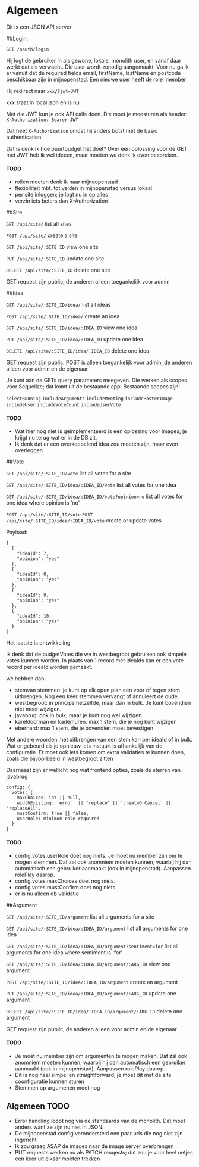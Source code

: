 # Algemeen

Dit is een JSON API server

##Login:

```GET /oauth/login```

Hij logt de gebruiker in als gewone, lokale, monolith user, en vanaf daar werkt dat als verwacht. Die user wordt zonodig aangemaakt.
Voor nu ga ik er vanuit dat de required fields email, firstName, lastName en postcode beschikbaar zijn in mijnopenstad. Een nieuwe user heeft de role 'member'

Hij redirect naar `xxx/?jwt=JWT`

xxx staat in local.json en is nu 

Met die JWT kun je ook API calls doen. Die moet je meesturen als header:
```X-Authorization: Bearer JWT```

Dat heet `X-Authorization` omdat hij anders botst met de basic authentication

Dat is denk ik hoe buurtbudget het doet? Over een oplossing voor de GET met JWT heb ik wel ideeen, maar moeten we denk ik even bespreken.

#### TODO
- rollen moeten denk ik naar mijnoopenstad
- flexibiliteit mbt. tot velden in mijnopenstad versus lokaal
- per site inloggen; je logt nu in op alles
- verzin iets beters dan X-Authorization


##Site

`GET /api/site/`
list all sites

`POST /api/site/`
create a site

`GET /api/site/:SITE_ID`
view one site

`PUT /api/site/:SITE_ID`
update one site

`DELETE /api/site/:SITE_ID`
delete one site

GET request zijn public, de anderen alleen toegankelijk voor admin

##Idea

`GET /api/site/:SITE_ID/idea/`
list all ideas

`POST /api/site/:SITE_ID/idea/`
create an idea

`GET /api/site/:SITE_ID/idea/:IDEA_ID`
view one idea

`PUT /api/site/:SITE_ID/idea/:IDEA_ID`
update one idea

`DELETE /api/site/:SITE_ID/idea/:IDEA_ID`
delete one idea

GET request zijn public, POST is alleen toegankelijk voor admin, de anderen alleen voor admin en de eigenaar

Je kunt aan de GETs query parameters meegeven. Die werken als scopes voor Sequelize; dat komt uit de bestaande app. Bestaande scopes zijn:

`selectRunning`
`includeArguments`
`includeMeeting`
`includePosterImage`
`includeUser`
`includeVoteCount`
`includeUserVote`

#### TODO
- Wat hier nog niet is geimplementeerd is een oplossing voor images; je krijgt nu terug wat er in de DB zit.
- Ik denk dat er een overkoepelend idea zou moeten zijn, maar even overleggen

##Vote

`GET /api/site/:SITE_ID/vote`
list all votes for a site

`GET /api/site/:SITE_ID/idea/:IDEA_ID/vote`
list all votes for one idea

`GET /api/site/:SITE_ID/idea/:IDEA_ID/vote?opinion=no`
list all votes for one idea where opinion is 'no'

`POST /api/site/:SITE_ID/vote`
`POST /api/site/:SITE_ID/idea/:IDEA_ID/vote`
create or update votes

Payload:
```
[
  {
    "ideaId": 7,
    "opinion": "yes"
  },
  {
    "ideaId": 8,
    "opinion": "yes"
  },
  {
    "ideaId": 9,
    "opinion": "yes"
  },
  {
    "ideaId": 10,
    "opinion": "yes"
  }
]
```

Het laatste is ontwikkeling

Ik denk dat de budgetVotes die we in westbegroot gebruiken ook simpele votes kunnen worden. In plaats van 1 record met ideaIds kan er een vote record per ideaId worden gemaakt.

we hebben dan:
- stemvan stemmen: je kunt op elk open plan een voor of tegen stem uitbrengen. Nog een keer stemmen vervangt of annuleert de oude.
- westbegroot: in principe hetzelfde, maar dan in bulk. Je kunt bovendien niet meer wijzigen.
- javabrug: ook in bulk, maar je kunt nog wel wijzigen
- kareldoorman en kademuren: max 1 stem, die je nog kunt wijzigen
- eberhard: max 1 stem, die je bovendien moet bevestigen

Met andere woorden: het uitbrengen van een stem kan per ideaId of in bulk. Wat er gebeurd als je opnieuw iets instuurt is afhankelijk van de configuratie.
Er moet ook iets komen om extra validaties te kunnen doen, zoals die bijvoorbeeld in westbegroot zitten

Daarnaast zijn er wellicht nog wat frontend opties, zoals de sterren van javabrug

```
config: {
  votes: {
    maxChoices: int || null,
    widthExisting: 'error' || 'replace' || 'createOrCancel' || 'replaceAll',
    mustConfirm: true || false,
    userRole: minimum role required
  }
}
```

#### TODO
- config.votes.userRole doet nog niets. Je moet nu member zijn om te mogen stemmen. Dat zal ook anomniem moeten kunnen, waarbij hij dan automatisch een gebruiker aanmaakt (ook in mijnopenstad). Aanpassen rolePlay daarop.
- config.votes.maxChoices doet nog niets.
- config.votes.mustConfirm doet nog niets.
- er is nu alleen db validatie


##Argument

`GET /api/site/:SITE_ID/argument`
list all arguments for a site

`GET /api/site/:SITE_ID/idea/:IDEA_ID/argument`
list all arguments for one idea

`GET /api/site/:SITE_ID/idea/:IDEA_ID/argument?sentiment=for`
list all arguments for one idea where sentiment is 'for'

`GET /api/site/:SITE_ID/idea/:IDEA_ID/argument/:ARG_ID`
view one argument

`POST /api/site/:SITE_ID/idea/:IDEA_ID/argument`
create an argument

`PUT /api/site/:SITE_ID/idea/:IDEA_ID/argument/:ARG_ID`
update one argument

`DELETE /api/site/:SITE_ID/idea/:IDEA_ID/argument/:ARG_ID`
delete one argument

GET request zijn public, de anderen alleen voor admin en de eigenaar

#### TODO
- Je moet nu member zijn om argumenten te mogen maken. Dat zal ook anomniem moeten kunnen, waarbij hij dan automatisch een gebruiker aanmaakt (ook in mijnopenstad). Aanpassen rolePlay daarop.
- Dit is nog heel simpel en straightforward; je moet dit met de site coonfiguratie kunnen sturen
- Stemmen op argumenen moet nog

## Algemeen TODO
- Error handling loopt nog via de standaards van de monolith. Dat moet anders want ze zijn nu niet in JSON.
- De mijnopenstad config verondersteld een paar urls die nog niet zijn ingericht
- Ik zou graag ASAP de images naar de image server overbrengen
- PUT requests werken nu als PATCH reuqests; dat zou je voor heel netjes een keer uit elkaar moeten trekken




